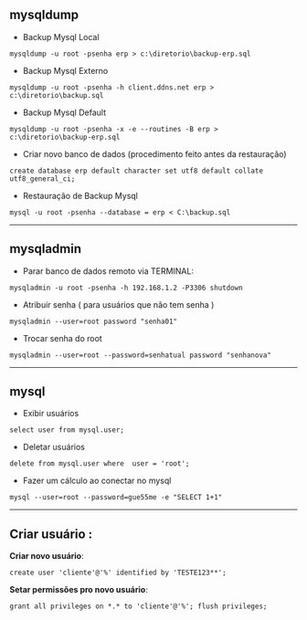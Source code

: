 mysqldump
----------


- Backup Mysql Local

``
mysqldump -u root -psenha erp > c:\diretorio\backup-erp.sql
``

- Backup Mysql Externo

``
mysqldump -u root -psenha -h client.ddns.net erp > c:\diretorio\backup.sql
``

- Backup Mysql Default

``
mysqldump -u root -psenha -x -e --routines -B erp > c:\diretorio\backup-erp.sql
``

- Criar novo banco de dados (procedimento feito antes da restauração) 

``
create database erp default character set utf8 default collate utf8_general_ci;
``

- Restauração de Backup Mysql

``
mysql -u root -psenha --database = erp < C:\backup.sql
``


------


mysqladmin
-----------


- Parar banco de dados remoto via TERMINAL:

``
mysqladmin -u root -psenha -h 192.168.1.2 -P3306 shutdown
``

- Atribuir senha ( para usuários que não tem senha )

``
mysqladmin --user=root password "senha01"
``

- Trocar senha do root

``
mysqladmin --user=root --password=senhatual password "senhanova"
``


------



mysql
------


- Exibir usuários 

``
select user from mysql.user;
``

- Deletar usuários

``
delete from mysql.user where  user = 'root';
``

- Fazer um cálculo ao conectar no mysql

``
mysql --user=root --password=gue55me -e "SELECT 1+1"
``

---


Criar usuário :
------------------------

**Criar novo usuário**:

``
create user 'cliente'@'%' identified by 'TESTE123**';
``

**Setar permissões pro novo usuário**:

``
grant all privileges on *.* to 'cliente'@'%';
flush privileges;
``

